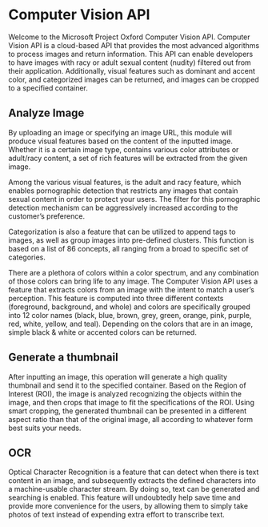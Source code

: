 <!-- 
NavPath: Computer Vision API
LinkLabel: Overview
Url: ComputerVision/documentation
Weight: 20
-->

# Computer Vision API

Welcome to the Microsoft Project Oxford Computer Vision API.	Computer Vision API is a cloud-based API that provides the most advanced algorithms to process images and return information.	This API can enable developers to have images with racy or adult sexual content (nudity) filtered out from their application.	Additionally, visual features such as dominant and accent color, and categorized images can be returned, and images can be cropped to a specified container.  

## Analyze Image

By uploading an image or specifying an image URL, this module will produce visual features based on the content of the inputted image.		Whether it is a certain image type, contains various color attributes or adult/racy content, a set of rich features will be extracted from the given image.  	 

Among the various visual features, is the adult and racy feature, which enables pornographic detection that restricts any images that contain sexual content in order to protect your users.		The filter for this pornographic detection mechanism can be aggressively increased according to the customer’s preference. 	 

Categorization is also a feature that can be utilized to append tags to images, as well as group images into pre-defined clusters.		This function is based on a list of 86 concepts, all ranging from a broad to specific set of categories. 	 

There are a plethora of colors within a color spectrum, and any combination of those colors can bring life to any image.		The Computer Vision API uses a feature that extracts colors from an image with the intent to match a user’s perception.		This feature is computed into three different contexts (foreground, background, and whole) and colors are specifically grouped into 12 color names (black, blue, brown, grey, green, orange, pink, purple, red, white, yellow, and teal).		Depending on the colors that are in an image, simple black & white or accented colors can be returned.    

## Generate a thumbnail

After inputting an image, this operation will generate a high quality thumbnail and send it to the specified container.		Based on the Region of Interest (ROI), the image is analyzed recognizing the objects within the image, and then crops that image to fit the specifications of the ROI. Using smart cropping, the generated thumbnail can be presented in a different aspect ratio than that of the original image, all according to whatever form best suits your needs. 	 

## OCR

Optical Character Recognition is a feature that can detect when there is text content in an image, and subsequently extracts the defined characters into a machine-usable character stream.		By doing so, text can be generated and searching is enabled.		This feature will undoubtedly help save time and provide more convenience for the users, by allowing them to simply take photos of text instead of expending extra effort to transcribe text.
